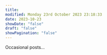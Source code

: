 ```yaml
---
title: 
modified: Monday 23rd October 2023 23:18:33
date: 2023-10-23
showDate: "false"
draft: "false"
showPagination: "false"
---
```

Occasional posts...